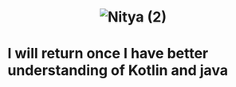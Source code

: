 # <p align="center">  ![Nitya (2)](https://github.com/adityaluthra0987/Nitya/assets/50288564/0a2c27db-dc28-48e5-9c00-a35bbe6825a7) </p>

# I will return once I have better understanding of Kotlin and java

